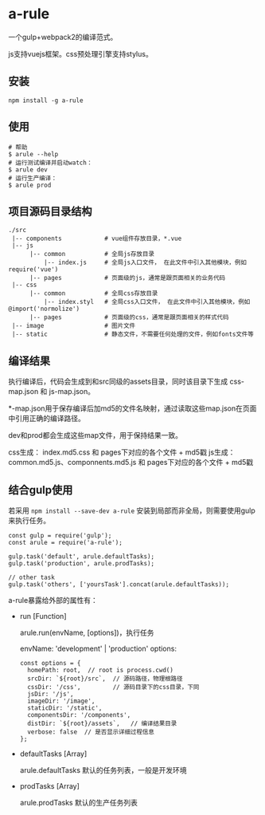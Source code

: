 # a-rule
一个gulp+webpack2的编译范式。

js支持vuejs框架。css预处理引擎支持stylus。

## 安装

```
npm install -g a-rule
```

## 使用

```
# 帮助
$ arule --help
# 运行测试编译并启动watch：
$ arule dev
# 运行生产编译：
$ arule prod
```

## 项目源码目录结构

```
./src
 |-- components            # vue组件存放目录，*.vue
 |-- js
      |-- common           # 全局js存放目录
          |-- index.js     # 全局js入口文件， 在此文件中引入其他模块，例如require('vue')
      |-- pages            # 页面级的js，通常是跟页面相关的业务代码
 |-- css
      |-- common           # 全局css存放目录
          |-- index.styl   # 全局css入口文件， 在此文件中引入其他模块，例如@import('normolize')
      |-- pages            # 页面级的css，通常是跟页面相关的样式代码
 |-- image                 # 图片文件
 |-- static                # 静态文件，不需要任何处理的文件，例如fonts文件等
```

## 编译结果

执行编译后，代码会生成到和src同级的assets目录，同时该目录下生成 css-map.json 和 js-map.json。

*-map.json用于保存编译后加md5的文件名映射，通过读取这些map.json在页面中引用正确的编译路径。

dev和prod都会生成这些map文件，用于保持结果一致。

css生成： index.md5.css 和 pages下对应的各个文件 + md5戳
js生成： common.md5.js、componnents.md5.js 和 pages下对应的各个文件 + md5戳


## 结合gulp使用

若采用 `npm install --save-dev a-rule` 安装到局部而非全局，则需要使用gulp来执行任务。

```
const gulp = require('gulp');
const arule = require('a-rule');

gulp.task('default', arule.defaultTasks);
gulp.task('production', arule.prodTasks);

// other task
gulp.task('others', ['yoursTask'].concat(arule.defaultTasks));
```

a-rule暴露给外部的属性有：
* run [Function]

  arule.run(envName, [options])，执行任务

  envName: 'development' | 'production'
  options:
  ```
  const options = {
    homePath: root,  // root is process.cwd()
    srcDir: `${root}/src`,  // 源码路径，物理根路径
    cssDir: '/css',         // 源码目录下的css目录，下同
    jsDir: '/js',
    imageDir: '/image',
    staticDir: '/static',
    componentsDir: '/components',
    distDir: `${root}/assets`,   // 编译结果目录
    verbose: false  // 是否显示详细过程信息
  };
  ```

* defaultTasks [Array]

  arule.defaultTasks 默认的任务列表，一般是开发环境

* prodTasks [Array]

  arule.prodTasks 默认的生产任务列表

